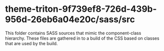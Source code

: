 # theme-triton-9f739ef8-726d-439b-956d-26eb6a04e20c/sass/src

This folder contains SASS sources that mimic the component-class hierarchy. These files
are gathered in to a build of the CSS based on classes that are used by the build.
